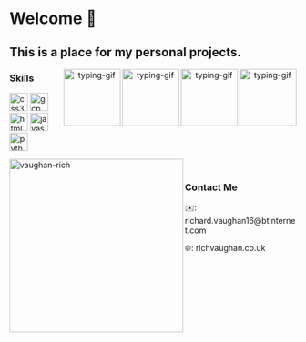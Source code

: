 <h1>Welcome 👋</h1>
<h2>This is a place for my personal projects.</h2>

<p align="center">
<img align="right" src="https://1.bp.blogspot.com/-PerenMfIjCM/XpcyoHWXSzI/AAAAAAAAB-g/DuPj_IoSWAMod3pVy4eEya4uxk-KN0UuACLcBGAsYHQ/s320/typing%2Bcat%2Bgif3.gif" height="100" width="auto" alt="typing-gif" />  
<img align="right" src="https://media1.tenor.com/images/969ce2bc098f0354f7124a076f1e6555/tenor.gif?itemid=9994708" height="100" width="auto" alt="typing-gif" />
<img align="right" src="https://acegif.com/wp-content/uploads/cat-typing-2.gif" height="100" width="auto" alt="typing-gif"/>
<img align="right" src="https://media1.tenor.com/images/0b73b9822898ecf8c2f0a74469c6e337/tenor.gif?itemid=5822667" height="100" width="auto" alt="typing-gif" />


<h3 align="left">Skills</h3>

<p align="left">
<img src="https://devicons.github.io/devicon/devicon.git/icons/css3/css3-original-wordmark.svg" alt="css3" width="32" height="32"/>
<img src="https://www.vectorlogo.zone/logos/google_cloud/google_cloud-icon.svg" alt="gcp" width="32" height="32"/>
<img src="https://devicons.github.io/devicon/devicon.git/icons/html5/html5-original-wordmark.svg" alt="html5" width="32" height="32"/>
<img src="https://devicons.github.io/devicon/devicon.git/icons/javascript/javascript-original.svg" alt="javascript" width="32" height="32"/> 
<img src="https://devicons.github.io/devicon/devicon.git/icons/python/python-original.svg" alt="python" width="32" height="32"/>
<br />
<p>
<img align="left" width="305" src="https://github-readme-stats.vercel.app/api/top-langs/?username=vaughan-rich&layout=compact&hide=html" alt="vaughan-rich"/>
</p>
<br />
<h3>Contact Me</h3>
<p>✉️: richard.vaughan16@btinternet.com</p>
<p>🌐: richvaughan.co.uk</p>
